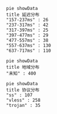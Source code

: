 
```mermaid
pie showData
title 延迟分布
"157-237ms" : 26
"237-317ms" : 42
"317-397ms" : 25
"397-477ms" : 29
"477-557ms" : 38
"557-637ms" : 130
"637-717ms" : 110
```
```mermaid
pie showData
title 地域分布
"未知" : 400
```
```mermaid
pie showData
title 协议分布
"ss" : 107
"vless" : 258
"trojan" : 35
```